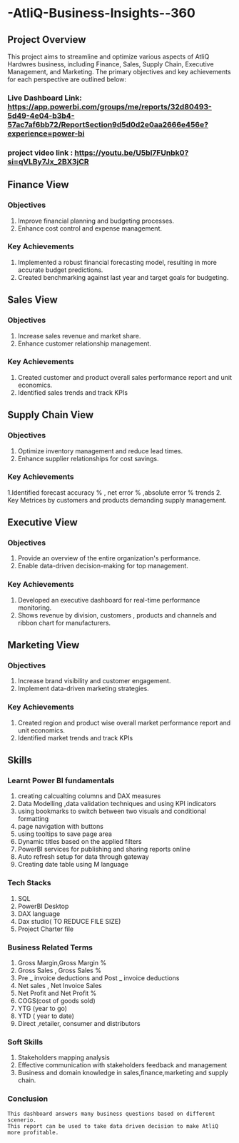 # -AtliQ-Business-Insights--360    

##  Project Overview
This project aims to streamline and optimize various aspects of  AtliQ Hardwres business, including Finance, Sales, Supply Chain, Executive Management, and Marketing. The primary objectives and key achievements for each perspective are outlined below:

### Live Dashboard Link: https://app.powerbi.com/groups/me/reports/32d80493-5d49-4e04-b3b4-57ac7af6bb72/ReportSection9d5d0d2e0aa2666e456e?experience=power-bi
### project video link : https://youtu.be/U5bl7FUnbk0?si=qVLBy7Jx_2BX3jCR
## Finance View

### Objectives
1. Improve financial planning and budgeting processes.
2. Enhance cost control and expense management.

### Key Achievements
1. Implemented a robust financial forecasting model, resulting in more accurate budget predictions.
2. Created benchmarking against last year and target goals for budgeting.

## Sales View

### Objectives
1. Increase sales revenue and market share.
2. Enhance customer relationship management.

### Key Achievements
1.  Created customer and product  overall sales performance report and unit economics. 
2. Identified sales trends and track KPIs

## Supply Chain View

### Objectives
1. Optimize inventory management and reduce lead times.
2. Enhance supplier relationships for cost savings.

### Key Achievements
1.Identified forecast accuracy % , net error % ,absolute error %  trends
2. Key Metrices by customers and products demanding supply management.

## Executive View

### Objectives
1. Provide an overview of the entire organization's performance.
2. Enable data-driven decision-making for top management.

### Key Achievements
1. Developed an executive dashboard for real-time performance monitoring.
2.  Shows revenue by division, customers , products and channels and ribbon chart for manufacturers.

## Marketing View

### Objectives
1. Increase brand visibility and customer engagement.
2. Implement data-driven marketing strategies.

### Key Achievements
1. Created  region and product wise  overall market performance report and unit economics. 
2. Identified  market trends and track KPIs
 
## Skills
### Learnt Power BI fundamentals
  1. creating calcualting columns and DAX measures
  2. Data Modelling ,data validation techniques and using KPI indicators
  3. using bookmarks to switch between two visuals and conditional formatting
  4. page navigation with buttons
  5. using tooltips to save page area
  6. Dynamic titles based on the applied filters
  7. PowerBI services for publishing and sharing reports online
  8. Auto refresh setup for data through gateway
  9. Creating date table using M language
### Tech Stacks
1. SQL
2. PowerBI Desktop
3. DAX language
4. Dax studio( TO REDUCE FILE SIZE)
5. Project Charter file
 ### Business Related Terms
 1. Gross Margin,Gross Margin % 
 2. Gross Sales , Gross Sales % 
 3. Pre _ invoice deductions and Post _ invoice deductions
 4. Net sales , Net Invoice Sales 
 5. Net Profit and Net Profit %
 6. COGS(cost of goods sold)
 7. YTG (year to go)
 8. YTD ( year to date)
 9. Direct ,retailer, consumer and distributors
 ### Soft Skills
 1. Stakeholders mapping analysis
 2. Effective communication with stakeholders feedback and management
 3. Business and domain knowledge in sales,finance,marketing and supply chain.
 ### Conclusion
    This dashboard answers many business questions based on different scenerio.
    This report can be used to take data driven decision to make AtliQ more profitable.


 

 

 
 
